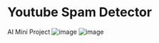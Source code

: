 # Youtube Spam Detector
 AI Mini Project
![image](https://github.com/user-attachments/assets/81cde65d-9c46-4bfd-a95f-961e37214688)
![image](https://github.com/user-attachments/assets/37f17840-ed21-462c-88b8-13975c6a7c0d)

